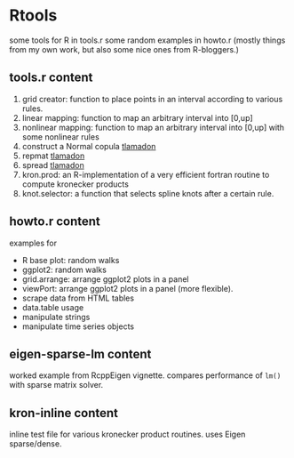 Rtools
======

some tools for R in tools.r
some random examples in howto.r (mostly things from my own work, but also some nice ones from R-bloggers.)


tools.r content
---------------

1. grid creator: function to place points in an interval according to various rules.
2. linear mapping: function to map an arbitrary interval into [0,up] 
3. nonlinear mapping: function to map an arbitrary interval into [0,up] with some nonlinear rules
4. construct a Normal copula [tlamadon](https://github.com/tlamadon/Utils)
5. repmat [tlamadon](https://github.com/tlamadon/Utils)
6. spread [tlamadon](https://github.com/tlamadon/Utils)
7. kron.prod: an R-implementation of a very efficient fortran routine to compute kronecker products
8. knot.selector: a function that selects spline knots after a certain rule.


howto.r content
---------------

examples for

+ R base plot: random walks
+ ggplot2: random walks
+ grid.arrange: arrange ggplot2 plots in a panel
+ viewPort: arrange ggplot2 plots in a panel (more flexible). 
+ scrape data from HTML tables
+ data.table usage
+ manipulate strings
+ manipulate time series objects


eigen-sparse-lm content
-----------------------

worked example from RcppEigen vignette. compares performance of `lm()` with sparse matrix solver. 


kron-inline content
-------------------

inline test file for various kronecker product routines. uses Eigen sparse/dense.

